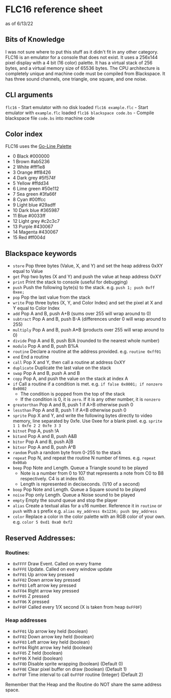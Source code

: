 # FLC16 reference sheet
as of 6/13/22

## Bits of Knowledge
I was not sure where to put this stuff as it didn't fit in any other category.  
FLC16 is an emulator for a console that does not exist. It uses a 256x144 pixel display with a 4 bit (16 color) palette. 
It has a virtual stack of 256 bytes, and a virtual memory size of 65536 bytes. 
The CPU architecture is completely unique and machine code must be compiled from Blackspace.
It has three sound channels, one triangle, one square, and one noise.

## CLI arguments
`flc16` - Start emulator with no disk loaded
`flc16 example.flc` - Start emulator with `example.flc` loaded
`flc16 blackspace code.bs` - Compile blackspace file `code.bs` into machine code

## Color index
FLC16 uses the [Go-Line Palette](https://lospec.com/palette-list/go-line)

* 0 Black #000000
* 1 Brown #ab5236
* 2 White #fff1e8
* 3 Orange #ff8426
* 4 Dark grey #5f574f
* 5 Yellow #ffdd34
* 6 Lime green #50e112
* 7 Sea green #3fa66f
* 8 Cyan #00ffcc
* 9 Light blue #29adff
* 10 Dark blue #365987
* 11 Blue #0033ff
* 12 Light grey #c2c3c7
* 13 Purple #430067
* 14 Magenta #430067
* 15 Red #ff004d

## Blackspace keywords
* `store` Pop three bytes (Value, X, and Y) and set the heap address 0xXY equal to Value
* `get` Pop two bytes (X and Y) and push the value at heap address 0xXY
* `print` Print the stack to console (useful for debugging)
* `push` Push the following byte(s) to the stack. e.g. `push 1; push 0xff 0xee;`
* `pop` Pop the last value from the stack
* `write` Pop three bytes (X, Y, and Color Index) and set the pixel at X and Y equal to Color Index
* `add` Pop A and B, push A+B (sums over 255 will wrap around to 0)
* `subtract` Pop A and B, push B-A (differences under 0 will wrap around to 255)
* `multiply` Pop A and B, push A\*B (products over 255 will wrap around to 0)
* `divide` Pop A and B, push B/A (rounded to the nearest whole number)
* `modulo` Pop A and B, push B%A
* `routine` Declare a routine at the address provided. e.g. `routine 0xff01`
* `end` End a routine
* `call` Pop X and Y, then call a routine at address 0xXY
* `duplicate` Duplicate the last value on the stack
* `swap` Pop A and B, push A and B
* `copy` Pop A, and push the value on the stack at index A
* `if` Call a routine if a condition is met. e.g. `if false 0x0001; if nonzero 0x0002`
    - The condition is popped from the top of the stack
    - If the condition is 0, it is `zero`. If it is any other number, it is `nonzero`
* `greaterthan` Pop A and B, push 1 if A\>B otherwise push 0
* `lessthan` Pop A and B, push 1 if A\<B otherwise push 0
* `sprite` Pop X and Y, and write the following bytes directly to video memory, line separated by 0xfe. Use 0xee for a blank pixel. e.g. `sprite 1 1 0xfe 2 2 0xfe 3 3`
* `bitnot` Pop A, push !A
* `bitand` Pop A and B, push A&B
* `bitor` Pop A and B, push A\|B
* `bitxor` Pop A and B, push A^B
* `random` Push a random byte from 0-255 to the stack
* `repeat` Pop N, and repeat the routine N number of times. e.g. `repeat 0x00ab`
* `beep` Pop Note and Length. Queue a Triangle sound to be played
	- Note is a number from 0 to 107 that represents a note from C0 to B8 respectively. C4 is at index 60.
	- Length is represented in deciseconds. (1/10 of a second)
* `boop` Pop Note and Length. Queue a Square sound to be played
* `noise` Pop only Length. Queue a Noise sound to be played
* `empty` Empty the sound queue and stop the player
* `alias` Create a textual alias for a u16 number. Reference it in `routine` or `push` with a `$` prefix e.g. `alias my_address 0x1234; push $my_address` 
* `color` Replace a color in the color palette with an RGB color of your own. e.g. `color 5 0xd1 0xa0 0xf2`

## Reserved Addresses:
### Routines:
* `0xFFFF` Draw Event. Called on every frame
* `0xFFFE` Update. Called on every window update
* `0xFF01` Up arrow key pressed
* `0xFF02` Down arrow key pressed
* `0xFF03` Left arrow key pressed
* `0xFF04` Right arrow key pressed
* `0xFF05` Z pressed
* `0xFF06` X pressed
* `0xFF0F` Called every 1/X second (X is taken from heap `0xFF0F`)

### Heap addresses
* `0xFF01` Up arrow key held (boolean)
* `0xFF02` Down arrow key held (boolean)
* `0xFF03` Left arrow key held (boolean)
* `0xFF04` Right arrow key held (boolean)
* `0xFF05` Z held (boolean)
* `0xFF06` X held (boolean)
* `0xFF0D` Disable sprite wrapping (boolean) (Default 0)
* `0xFF0E` Clear pixel buffer on draw (boolean) (Default 1)
* `0xFF0F` Time interval to call `0xFF0F` routine (Integer) (Default 2)

Remember that the Heap and the Routine do NOT share the same address space.